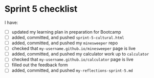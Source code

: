 # Sprint 5 checklist

I have:
- [ ] updated my learning plan in preparation for Bootcamp
- [ ] added, committed, and pushed `sprint-5-cultural.html`
- [ ] added, committed, and pushed my `minesweeper` repo
- [ ] checked that `my-username.github.io/minesweeper` page is live
- [ ] added, committed, and pushed my calculator work up to `calculator`
- [ ] checked that `my-username.github.io/calculator` page is live
- [ ] filled out the feedback form
- [ ] added, committed, and pushed `my-reflections-sprint-5.md`
